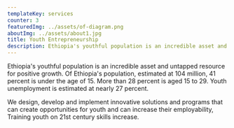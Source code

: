 ```yaml
---
templateKey: services
counter: 3
featuredImg: ../assets/of-diagram.png
aboutImg: ../assets/about1.jpg
title: Youth Entrepreneurship
description: Ethiopia's youthful population is an incredible asset and untapped resource for positive growth...
---
```


<!-- ![Youth Entrepreneurship](../assets/employ.png) -->

Ethiopia's youthful population is an incredible asset and untapped resource for positive growth. Of Ethiopia's population, estimated at 104 million, 41 percent is under the age of 15. More than 28 percent is aged 15 to 29. Youth unemployment is estimated at nearly 27 percent.

We design, develop and implement innovative solutions and programs that can create opportunities for youth and can increase their employability, Training youth on 21st century skills increase.

